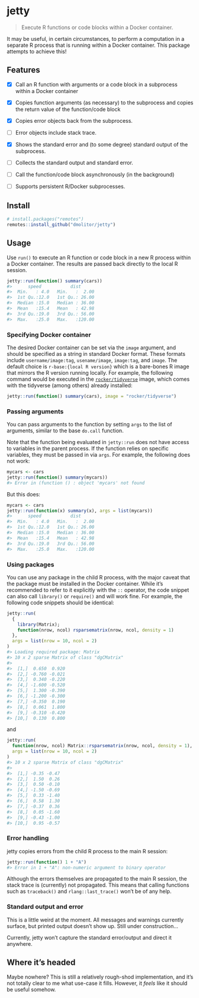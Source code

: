 
<!-- README.md is generated from README.Rmd. Please edit that file -->

# jetty

<!-- badges: start -->
<!-- badges: end -->

> Execute R functions or code blocks within a Docker container.

It may be useful, in certain circumstances, to perform a computation in
a separate R process that is running within a Docker container. This
package attempts to achieve this!

## Features

- [x] Call an R function with arguments or a code block in a subprocess
  within a Docker container

- [x] Copies function arguments (as necessary) to the subprocess and
  copies the return value of the function/code block

- [x] Copies error objects back from the subprocess.

- [ ] Error objects include stack trace.

- [x] Shows the standard error and (to some degree) standard output of
  the subprocess.

- [ ] Collects the standard output and standard error.

- [ ] Call the function/code block asynchronously (in the background)

- [ ] Supports persistent R/Docker subprocesses.

## Install

``` r
# install.packages("remotes")
remotes::install_github("dmolitor/jetty")
```

## Usage

Use `run()` to execute an R function or code block in a new R process
within a Docker container. The results are passed back directly to the
local R session.

``` r
jetty::run(function() summary(cars))
#>      speed           dist       
#>  Min.   : 4.0   Min.   :  2.00  
#>  1st Qu.:12.0   1st Qu.: 26.00  
#>  Median :15.0   Median : 36.00  
#>  Mean   :15.4   Mean   : 42.98  
#>  3rd Qu.:19.0   3rd Qu.: 56.00  
#>  Max.   :25.0   Max.   :120.00
```

### Specifying Docker container

The desired Docker container can be set via the `image` argument, and
should be specified as a string in standard Docker format. These formats
include `username/image:tag`, `usename/image`, `image:tag`, and `image`.
The default choice is `r-base:{local R version}` which is a bare-bones R
image that mirrors the R version running locally. For example, the
following command would be executed in the
[`rocker/tidyverse`](https://rocker-project.org/images/versioned/rstudio.html)
image, which comes with the tidyverse (among others) already installed:

``` r
jetty::run(function() summary(cars), image = "rocker/tidyverse")
```

### Passing arguments

You can pass arguments to the function by setting `args` to the list of
arguments, similar to the base `do.call` function.

Note that the function being evaluated in `jetty::run` does not have
access to variables in the parent process. If the function relies on
specific variables, they must be passed in via `args`. For example, the
following does not work:

``` r
mycars <- cars
jetty::run(function() summary(mycars))
#> Error in (function () : object 'mycars' not found
```

But this does:

``` r
mycars <- cars
jetty::run(function(x) summary(x), args = list(mycars))
#>      speed           dist       
#>  Min.   : 4.0   Min.   :  2.00  
#>  1st Qu.:12.0   1st Qu.: 26.00  
#>  Median :15.0   Median : 36.00  
#>  Mean   :15.4   Mean   : 42.98  
#>  3rd Qu.:19.0   3rd Qu.: 56.00  
#>  Max.   :25.0   Max.   :120.00
```

### Using packages

You can use any package in the child R process, with the major caveat
that the package must be installed in the Docker container. While it’s
recommended to refer to it explicitly with the `::` operator, the code
snippet can also call `library()` or `require()` and will work fine. For
example, the following code snippets should be identical:

``` r
jetty::run(
  {
    library(Matrix);
    function(nrow, ncol) rsparsematrix(nrow, ncol, density = 1)
  },
  args = list(nrow = 10, ncol = 2)
)
#> Loading required package: Matrix
#> 10 x 2 sparse Matrix of class "dgCMatrix"
#>                    
#>  [1,]  0.650  0.920
#>  [2,] -0.760 -0.021
#>  [3,]  0.340 -0.220
#>  [4,] -1.600 -0.520
#>  [5,]  1.300 -0.390
#>  [6,] -1.200 -0.300
#>  [7,] -0.350  0.190
#>  [8,]  0.061  1.800
#>  [9,] -0.310 -0.420
#> [10,]  0.130  0.800
```

and

``` r
jetty::run(
  function(nrow, ncol) Matrix::rsparsematrix(nrow, ncol, density = 1),
  args = list(nrow = 10, ncol = 2)
)
#> 10 x 2 sparse Matrix of class "dgCMatrix"
#>                  
#>  [1,] -0.35 -0.47
#>  [2,]  1.50  0.26
#>  [3,]  0.50 -0.10
#>  [4,] -1.50 -0.69
#>  [5,]  0.33 -1.40
#>  [6,]  0.58  1.30
#>  [7,] -0.37  0.36
#>  [8,]  0.05 -1.60
#>  [9,] -0.43 -1.00
#> [10,]  0.95 -0.57
```

### Error handling

jetty copies errors from the child R process to the main R session:

``` r
jetty::run(function() 1 + "A")
#> Error in 1 + "A": non-numeric argument to binary operator
```

Although the errors themselves are propagated to the main R session, the
stack trace is (currently) not propagated. This means that calling
functions such as `traceback()` and `rlang::last_trace()` won’t be of
any help.

### Standard output and error

This is a little weird at the moment. All messages and warnings
currently surface, but printed output doesn’t show up. Still under
construction…

Currently, jetty won’t capture the standard error/output and direct it
anywhere.

## Where it’s headed

Maybe nowhere? This is still a relatively rough-shod implementation, and
it’s not totally clear to me what use-case it fills. However, it *feels*
like it should be useful somehow.
